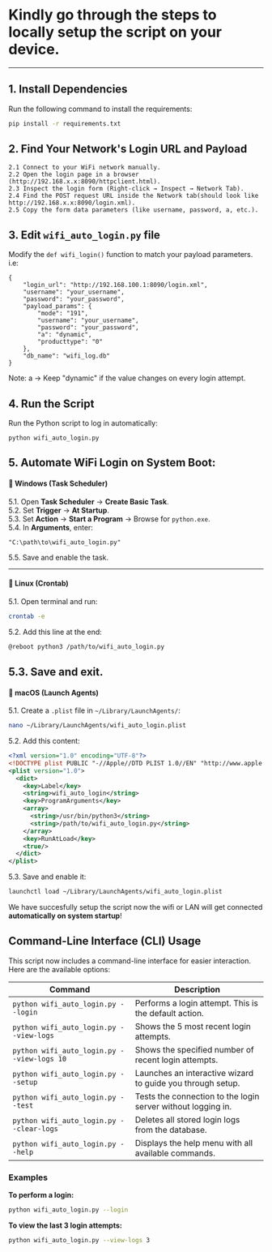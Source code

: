 # Kindly go through the steps to locally setup the script on your device.
___
## 1. Install Dependencies  

Run the following command to install the requirements:  

```bash
pip install -r requirements.txt
```

## 2. Find Your Network's Login URL and Payload
```
2.1 Connect to your WiFi network manually.
2.2 Open the login page in a browser (http://192.168.x.x:8090/httpclient.html).
2.3 Inspect the login form (Right-click → Inspect → Network Tab).
2.4 Find the POST request URL inside the Network tab(should look like http://192.168.x.x:8090/login.xml).
2.5 Copy the form data parameters (like username, password, a, etc.).
```

## 3. Edit ```wifi_auto_login.py``` file
Modify the ```def wifi_login()``` function to match your payload parameters.
i.e:
```
{
    "login_url": "http://192.168.100.1:8090/login.xml",
    "username": "your_username",
    "password": "your_password",
    "payload_params": {
        "mode": "191",
        "username": "your_username",
        "password": "your_password",
        "a": "dynamic",
        "producttype": "0"
    },
    "db_name": "wifi_log.db"
}
```
Note: a → Keep "dynamic" if the value changes on every login attempt.

## 4. Run the Script
Run the Python script to log in automatically:
```
python wifi_auto_login.py
```

## 5. Automate WiFi Login on System Boot:

#### **🔹 Windows (Task Scheduler)**
5.1. Open **Task Scheduler** → **Create Basic Task**.  
5.2. Set **Trigger** → **At Startup**.  
5.3. Set **Action** → **Start a Program** → Browse for `python.exe`.  
5.4. In **Arguments**, enter:  
   ```text
   "C:\path\to\wifi_auto_login.py"
   ```
5.5. Save and enable the task.  

---
#### **🔹 Linux (Crontab)**
5.1. Open terminal and run:  
   ```bash
   crontab -e
   ```
5.2. Add this line at the end:  
   ```bash
   @reboot python3 /path/to/wifi_auto_login.py
   ```
5.3. Save and exit.  
---

#### **🔹 macOS (Launch Agents)**
5.1. Create a `.plist` file in `~/Library/LaunchAgents/`:  
   ```bash
   nano ~/Library/LaunchAgents/wifi_auto_login.plist
   ```
5.2. Add this content:  
   ```xml
   <?xml version="1.0" encoding="UTF-8"?>
   <!DOCTYPE plist PUBLIC "-//Apple//DTD PLIST 1.0//EN" "http://www.apple.com/DTDs/PropertyList-1.0.dtd">
   <plist version="1.0">
     <dict>
       <key>Label</key>
       <string>wifi_auto_login</string>
       <key>ProgramArguments</key>
       <array>
         <string>/usr/bin/python3</string>
         <string>/path/to/wifi_auto_login.py</string>
       </array>
       <key>RunAtLoad</key>
       <true/>
     </dict>
   </plist>
   ```
5.3. Save and enable it:  
   ```bash
   launchctl load ~/Library/LaunchAgents/wifi_auto_login.plist
   ```

We have succesfully setup the script now the wifi or LAN will get connected **automatically on system startup**!

## **Command-Line Interface (CLI) Usage**

This script now includes a command-line interface for easier interaction. Here are the available options:

| Command                | Description                                                 |
| ---------------------- | ----------------------------------------------------------- |
| `python wifi_auto_login.py --login` | Performs a login attempt. This is the default action. |
| `python wifi_auto_login.py --view-logs` | Shows the 5 most recent login attempts.                     |
| `python wifi_auto_login.py --view-logs 10` | Shows the specified number of recent login attempts.      |
| `python wifi_auto_login.py --setup` | Launches an interactive wizard to guide you through setup. |
| `python wifi_auto_login.py --test` | Tests the connection to the login server without logging in. |
| `python wifi_auto_login.py --clear-logs` | Deletes all stored login logs from the database.        |
| `python wifi_auto_login.py --help` | Displays the help menu with all available commands.         |

### **Examples**

**To perform a login:**
```bash
python wifi_auto_login.py --login
```

**To view the last 3 login attempts:**
```bash
python wifi_auto_login.py --view-logs 3
```
